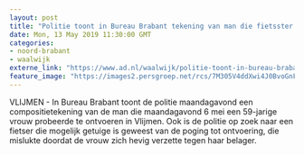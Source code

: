 ```yaml
---
layout: post
title: "Politie toont in Bureau Brabant tekening van man die fietsster (59) wilde ontvoeren in Vlijmen"
date: Mon, 13 May 2019 11:30:00 GMT
categories: 
- noord-brabant 
- waalwijk 
externe_link: "https://www.ad.nl/waalwijk/politie-toont-in-bureau-brabant-tekening-van-man-die-fietsster-59-wilde-ontvoeren-in-vlijmen~a1f90287/"
feature_image: "https://images2.persgroep.net/rcs/7M305V4ddXwi4J0BvoGnFRsMYvc/diocontent/148225722/_fitwidth/400/?appId=21791a8992982cd8da851550a453bd7f&quality=0.7"
---
```


VLIJMEN - In Bureau Brabant toont de politie maandagavond een compositietekening van de man die maandagavond 6 mei een 59-jarige vrouw probeerde te ontvoeren in Vlijmen. Ook is de politie op zoek naar een fietser die mogelijk getuige is geweest van de poging tot ontvoering, die mislukte doordat de vrouw zich hevig verzette tegen haar belager.
